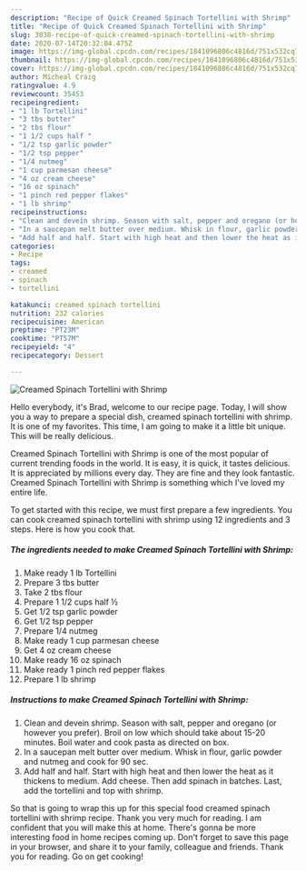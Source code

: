 ```yaml
---
description: "Recipe of Quick Creamed Spinach Tortellini with Shrimp"
title: "Recipe of Quick Creamed Spinach Tortellini with Shrimp"
slug: 3038-recipe-of-quick-creamed-spinach-tortellini-with-shrimp
date: 2020-07-14T20:32:04.475Z
image: https://img-global.cpcdn.com/recipes/1841096806c4816d/751x532cq70/creamed-spinach-tortellini-with-shrimp-recipe-main-photo.jpg
thumbnail: https://img-global.cpcdn.com/recipes/1841096806c4816d/751x532cq70/creamed-spinach-tortellini-with-shrimp-recipe-main-photo.jpg
cover: https://img-global.cpcdn.com/recipes/1841096806c4816d/751x532cq70/creamed-spinach-tortellini-with-shrimp-recipe-main-photo.jpg
author: Micheal Craig
ratingvalue: 4.9
reviewcount: 35453
recipeingredient:
- "1 lb Tortellini"
- "3 tbs butter"
- "2 tbs flour"
- "1 1/2 cups half "
- "1/2 tsp garlic powder"
- "1/2 tsp pepper"
- "1/4 nutmeg"
- "1 cup parmesan cheese"
- "4 oz cream cheese"
- "16 oz spinach"
- "1 pinch red pepper flakes"
- "1 lb shrimp"
recipeinstructions:
- "Clean and devein shrimp. Season with salt, pepper and oregano (or however you prefer). Broil on low which should take about 15-20 minutes. Boil water and cook pasta as directed on box."
- "In a saucepan melt butter over medium. Whisk in flour, garlic powder and nutmeg and cook for 90 sec."
- "Add half and half. Start with high heat and then lower the heat as it thickens to medium. Add cheese. Then add spinach in batches. Last, add the tortellini and top with shrimp."
categories:
- Recipe
tags:
- creamed
- spinach
- tortellini

katakunci: creamed spinach tortellini 
nutrition: 232 calories
recipecuisine: American
preptime: "PT23M"
cooktime: "PT57M"
recipeyield: "4"
recipecategory: Dessert

---
```



![Creamed Spinach Tortellini with Shrimp](https://img-global.cpcdn.com/recipes/1841096806c4816d/751x532cq70/creamed-spinach-tortellini-with-shrimp-recipe-main-photo.jpg)

Hello everybody, it's Brad, welcome to our recipe page. Today, I will show you a way to prepare a special dish, creamed spinach tortellini with shrimp. It is one of my favorites. This time, I am going to make it a little bit unique. This will be really delicious.

Creamed Spinach Tortellini with Shrimp is one of the most popular of current trending foods in the world. It is easy, it is quick, it tastes delicious. It is appreciated by millions every day. They are fine and they look fantastic. Creamed Spinach Tortellini with Shrimp is something which I've loved my entire life.




To get started with this recipe, we must first prepare a few ingredients. You can cook creamed spinach tortellini with shrimp using 12 ingredients and 3 steps. Here is how you cook that.

<!--inarticleads1-->

##### The ingredients needed to make Creamed Spinach Tortellini with Shrimp:

1. Make ready 1 lb Tortellini
1. Prepare 3 tbs butter
1. Take 2 tbs flour
1. Prepare 1 1/2 cups half ½
1. Get 1/2 tsp garlic powder
1. Get 1/2 tsp pepper
1. Prepare 1/4 nutmeg
1. Make ready 1 cup parmesan cheese
1. Get 4 oz cream cheese
1. Make ready 16 oz spinach
1. Make ready 1 pinch red pepper flakes
1. Prepare 1 lb shrimp




<!--inarticleads2-->

##### Instructions to make Creamed Spinach Tortellini with Shrimp:

1. Clean and devein shrimp. Season with salt, pepper and oregano (or however you prefer). Broil on low which should take about 15-20 minutes. Boil water and cook pasta as directed on box.
1. In a saucepan melt butter over medium. Whisk in flour, garlic powder and nutmeg and cook for 90 sec.
1. Add half and half. Start with high heat and then lower the heat as it thickens to medium. Add cheese. Then add spinach in batches. Last, add the tortellini and top with shrimp.




So that is going to wrap this up for this special food creamed spinach tortellini with shrimp recipe. Thank you very much for reading. I am confident that you will make this at home. There's gonna be more interesting food in home recipes coming up. Don't forget to save this page in your browser, and share it to your family, colleague and friends. Thank you for reading. Go on get cooking!
